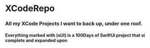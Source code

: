 # XCodeRepo
 <h3>All my XCode Projects I want to back up, under one roof. </h3>
 <h4> Everything marked with (sUI) is a 100Days of SwiftUi project that si complete and expanded upon</h4>
